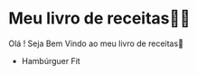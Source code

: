 # Meu livro de receitas:woman_cook:



Olá ! Seja Bem Vindo ao meu livro de receitas:wave:

- Hambúrguer Fit



